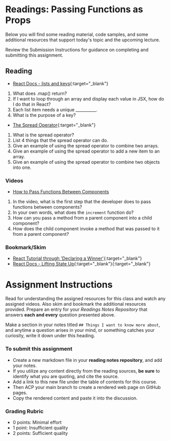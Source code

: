 # Readings: Passing Functions as Props

Below you will find some reading material, code samples, and some additional resources that support today's topic and the upcoming lecture.

Review the Submission Instructions for guidance on completing and submitting this assignment.

## Reading

- [React Docs - lists and keys](https://reactjs.org/docs/lists-and-keys.html){:target="_blank"}

1. What does .map() return?
1. If I want to loop through an array and display each value in JSX, how do I do that in React?
1. Each list item needs a unique __________.
1. What is the purpose of a key?

- [The Spread Operator](https://medium.com/coding-at-dawn/how-to-use-the-spread-operator-in-javascript-b9e4a8b06fab){:target="_blank"}

1. What is the spread operator?
1. List 4 things that the spread operator can do.
1. Give an example of using the spread operator to combine two arrays.
1. Give an example of using the spread operator to add a new item to an array.
1. Give an example of using the spread operator to combine two objects into one.

<!-- ## Additional Resources

PLACEHOLDER -->

### Videos

- [How to Pass Functions Between Components](https://www.youtube.com/watch?v=c05OL7XbwXU)

1. In the video, what is the first step that the developer does to pass functions between components?
1. In your own words, what does the `increment` function do?
1. How can you pass a method from a parent component into a child component?
1. How does the child component invoke a method that was passed to it from a parent component?

### Bookmark/Skim

- [React Tutorial through 'Declaring a Winner'](https://reactjs.org/tutorial/tutorial.html){:target="_blank"}
- [React Docs - Lifting State Up](https://reactjs.org/docs/lifting-state-up.html){:target="_blank"}{:target="_blank"}


# Assignment Instructions

Read for understanding the assigned resources for this class and watch any assigned videos. Also skim and bookmark the additional resources provided. Prepare an entry for your *Readings Notes Repository* that answers **each and every** question presented above. 

Make a section in your notes titled `## Things I want to know more about`, and anytime a question arises in your mind, or something catches your curiosity, write it down under this heading. 

### To submit this assignment

- Create a new markdown file in your **reading notes repository**, and add your notes.
- If you utilize any content directly from the reading sources, **be sure** to identify what you are quoting, and cite the source.
- Add a link to this new file under the table of contents for this course.
- Then ACP your main branch to create a rendered web page on GitHub pages.
- Copy the rendered content and paste it into the discussion.

### Grading Rubric

- 0 points: Minimal effort
- 1 point: Insufficient quality
- 2 points: Sufficient quality
